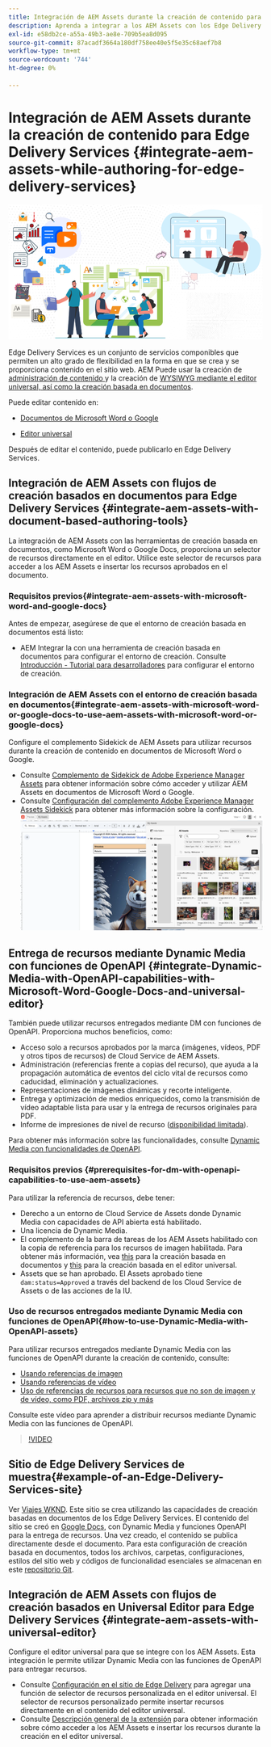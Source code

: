 ```yaml
---
title: Integración de AEM Assets durante la creación de contenido para Edge Delivery Services
description: Aprenda a integrar a los AEM Assets con los Edge Delivery Services. Esta integración le permite integrar AEM Assets con Microsoft Word y Google Docs, integrar AEM Assets con Universal Editor, integrar Dynamic Media con capacidades OpenAPI con Universal Editor e integrar Dynamic Media con capacidades OpenAPI con Microsoft Word y Google Docs. Después de esta integración, puede utilizar AEM Assets en Microsoft Word y Google Docs, utilizar AEM Assets en Universal Editor, utilizar Dynamic Media con las funciones de OpenAPI en Universal Editor para entregar recursos y utilizar Dynamic Media con las funciones de OpenAPI en Microsoft Word y Google Docs para entregar recursos.
exl-id: e58db2ce-a55a-49b3-ae8e-709b5ea8d095
source-git-commit: 87acadf3664a180df758ee40e5f5e35c68aef7b8
workflow-type: tm+mt
source-wordcount: '744'
ht-degree: 0%

---
```


# Integración de AEM Assets durante la creación de contenido para Edge Delivery Services {#integrate-aem-assets-while-authoring-for-edge-delivery-services}

![EDS2](/help/assets/assets/EDS2.png)

Edge Delivery Services es un conjunto de servicios componibles que permiten un alto grado de flexibilidad en la forma en que se crea y se proporciona contenido en el sitio web. AEM Puede usar la creación de [administración de contenido ](/help/sites-cloud/authoring/author-publish.md)y la creación de [WYSIWYG mediante el editor universal, así como la creación basada en documentos](https://experienceleague.adobe.com/en/docs/experience-manager-cloud-service/content/edge-delivery/wysiwyg-authoring/authoring).

Puede editar contenido en:

* [Documentos de Microsoft Word o Google](#integrate-aem-assets-with-document-based-authoring-tools)

* [Editor universal](#integrate-aem-assets-with-universal-editor)

Después de editar el contenido, puede publicarlo en Edge Delivery Services.

## Integración de AEM Assets con flujos de creación basados en documentos para Edge Delivery Services {#integrate-aem-assets-with-document-based-authoring-tools}

La integración de AEM Assets con las herramientas de creación basada en documentos, como Microsoft Word o Google Docs, proporciona un selector de recursos directamente en el editor. Utilice este selector de recursos para acceder a los AEM Assets e insertar los recursos aprobados en el documento.

### Requisitos previos{#integrate-aem-assets-with-microsoft-word-and-google-docs}

Antes de empezar, asegúrese de que el entorno de creación basada en documentos está listo:

* AEM Integrar la con una herramienta de creación basada en documentos para configurar el entorno de creación. Consulte [Introducción - Tutorial para desarrolladores](https://www.aem.live/developer/tutorial) para configurar el entorno de creación.

### Integración de AEM Assets con el entorno de creación basada en documentos{#integrate-aem-assets-with-microsoft-word-or-google-docs-to-use-aem-assets-with-microsoft-word-or-google-docs}

Configure el complemento Sidekick de AEM Assets para utilizar recursos durante la creación de contenido en documentos de Microsoft Word o Google.

* Consulte [Complemento de Sidekick de Adobe Experience Manager Assets](https://www.aem.live/docs/aem-assets-sidekick-plugin#using-experience-manager-assets-for-website-authors) para obtener información sobre cómo acceder y utilizar AEM Assets en documentos de Microsoft Word o Google.
* Consulte [Configuración del complemento Adobe Experience Manager Assets Sidekick](https://www.aem.live/developer/configuring-aem-assets-sidekick-plugin) para obtener más información sobre la configuración.
  ![my-assets-sidebar](/help/assets/assets/my-assets-sidebar.png)

## Entrega de recursos mediante Dynamic Media con funciones de OpenAPI {#integrate-Dynamic-Media-with-OpenAPI-capabilities-with-Microsoft-Word-Google-Docs-and-universal-editor}

También puede utilizar recursos entregados mediante DM con funciones de OpenAPI. Proporciona muchos beneficios, como:

* Acceso solo a recursos aprobados por la marca (imágenes, vídeos, PDF y otros tipos de recursos) de Cloud Service de AEM Assets.
* Administración (referencias frente a copias del recurso), que ayuda a la propagación automática de eventos del ciclo vital de recursos como caducidad, eliminación y actualizaciones.
* Representaciones de imágenes dinámicas y recorte inteligente.
* Entrega y optimización de medios enriquecidos, como la transmisión de vídeo adaptable lista para usar y la entrega de recursos originales para PDF.
* Informe de impresiones de nivel de recurso ([disponibilidad limitada](/help/assets/manage-reports-assets-view.md#dynamic-media-delivery-reports)).

Para obtener más información sobre las funcionalidades, consulte [Dynamic Media con funcionalidades de OpenAPI](https://experienceleague.adobe.com/en/docs/experience-manager-cloud-service/content/assets/dynamicmedia/dynamic-media-open-apis/dynamic-media-open-apis-overview).

### Requisitos previos {#prerequisites-for-dm-with-openapi-capabilities-to-use-aem-assets}

Para utilizar la referencia de recursos, debe tener:

* Derecho a un entorno de Cloud Service de Assets donde Dynamic Media con capacidades de API abierta está habilitado.
* Una licencia de Dynamic Media.
* El complemento de la barra de tareas de los AEM Assets habilitado con la copia de referencia para los recursos de imagen habilitada. Para obtener más información, vea [this](https://www.aem.live/developer/configuring-aem-assets-sidekick-plugin#copymode) para la creación basada en documentos y [this](https://developer.adobe.com/uix/docs/extension-manager/extension-developed-by-adobe/configurable-asset-picker/#extension-overview) para la creación basada en el editor universal.
* Assets que se han aprobado. El Assets aprobado tiene `dam:status=Approved` a través del backend de los Cloud Service de Assets o de las acciones de la IU.

### Uso de recursos entregados mediante Dynamic Media con funciones de OpenAPI{#how-to-use-Dynamic-Media-with-OpenAPI-assets}

Para utilizar recursos entregados mediante Dynamic Media con las funciones de OpenAPI durante la creación de contenido, consulte:

* [Usando referencias de imagen](https://www.aem.live/docs/aem-assets-sidekick-plugin#using-image-references-when-authoring-content)
* [Usando referencias de vídeo](https://www.aem.live/docs/aem-assets-sidekick-plugin#using-video-references-when-authoring-content)
* [Uso de referencias de recursos para recursos que no son de imagen y de vídeo, como PDF, archivos zip y más](https://www.aem.live/docs/aem-assets-sidekick-plugin#using-asset-references-for-pdf-zip-etc-when-authoring-content)

Consulte este vídeo para aprender a distribuir recursos mediante Dynamic Media con las funciones de OpenAPI.

>[!VIDEO](https://video.tv.adobe.com/v/3441155)

## Sitio de Edge Delivery Services de muestra{#example-of-an-Edge-Delivery-Services-site}

Ver [Viajes WKND](https://aem-dynamicmedia-demo--dm--hlxsites.aem.live/travel-hospitality/wknd-trvl-home). Este sitio se crea utilizando las capacidades de creación basadas en documentos de los Edge Delivery Services. El contenido del sitio se creó en [Google Docs](https://drive.google.com/drive/folders/1HCCHRWp4HJIXW_cUv5cRDQ5DzzqiZsXT), con Dynamic Media y funciones OpenAPI para la entrega de recursos. Una vez creado, el contenido se publica directamente desde el documento. Para esta configuración de creación basada en documentos, todos los archivos, carpetas, configuraciones, estilos del sitio web y códigos de funcionalidad esenciales se almacenan en este [repositorio Git](https://github.com/hlxsites/franklin-assets-selector/tree/aem-dynamicmedia-demo/blocks).

## Integración de AEM Assets con flujos de creación basados en Universal Editor para Edge Delivery Services {#integrate-aem-assets-with-universal-editor}

Configure el editor universal para que se integre con los AEM Assets. Esta integración le permite utilizar Dynamic Media con las funciones de OpenAPI para entregar recursos.

* Consulte [Configuración en el sitio de Edge Delivery](https://developer.adobe.com/uix/docs/extension-manager/extension-developed-by-adobe/configurable-asset-picker/#configuration-in-edge-delivery-site) para agregar una función de selector de recursos personalizada en el editor universal. El selector de recursos personalizado permite insertar recursos directamente en el contenido del editor universal.
* Consulte [Descripción general de la extensión](https://developer.adobe.com/uix/docs/extension-manager/extension-developed-by-adobe/configurable-asset-picker/#extension-overview) para obtener información sobre cómo acceder a los AEM Assets e insertar los recursos durante la creación en el editor universal.
